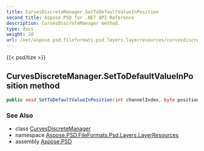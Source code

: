 ```yaml
---
title: CurvesDiscreteManager.SetToDefaultValueInPosition
second_title: Aspose.PSD for .NET API Reference
description: CurvesDiscreteManager method. 
type: docs
weight: 20
url: /net/aspose.psd.fileformats.psd.layers.layerresources/curvesdiscretemanager/settodefaultvalueinposition/
---
```

{{< psd/tize >}}
## CurvesDiscreteManager.SetToDefaultValueInPosition method

```csharp
public void SetToDefaultValueInPosition(int channelIndex, byte position)
```

### See Also

* class [CurvesDiscreteManager](../)
* namespace [Aspose.PSD.FileFormats.Psd.Layers.LayerResources](../../curvesdiscretemanager/)
* assembly [Aspose.PSD](../../../)


